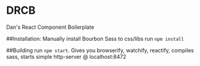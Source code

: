 # DRCB
Dan's React Component Boilerplate

##Installation:
Manually install Bourbon Sass to css/libs
run ```npm install```

##Building
run ```npm start```. Gives you browserify, watchify, reactify, compiles sass, starts simple http-server @ localhost:8472
